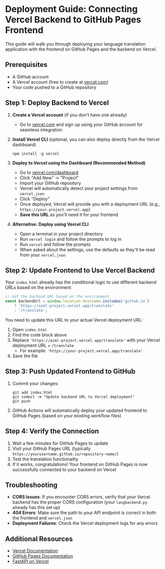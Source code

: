 # Deployment Guide: Connecting Vercel Backend to GitHub Pages Frontend

This guide will walk you through deploying your language translation application with the frontend on GitHub Pages and the backend on Vercel.

## Prerequisites

- A GitHub account
- A Vercel account (free to create at [vercel.com](https://vercel.com))
- Your code pushed to a GitHub repository

## Step 1: Deploy Backend to Vercel

1. **Create a Vercel account** (if you don't have one already)
   - Go to [vercel.com](https://vercel.com) and sign up using your GitHub account for seamless integration

2. **Install Vercel CLI** (optional, you can also deploy directly from the Vercel dashboard)
   ```
   npm install -g vercel
   ```

3. **Deploy to Vercel using the Dashboard (Recommended Method)**
   - Go to [vercel.com/dashboard](https://vercel.com/dashboard)
   - Click "Add New" → "Project"
   - Import your GitHub repository
   - Vercel will automatically detect your project settings from `vercel.json`
   - Click "Deploy"
   - Once deployed, Vercel will provide you with a deployment URL (e.g., `https://your-project.vercel.app`)
   - **Save this URL** as you'll need it for your frontend

4. **Alternative: Deploy using Vercel CLI**
   - Open a terminal in your project directory
   - Run `vercel login` and follow the prompts to log in
   - Run `vercel` and follow the prompts
   - When asked about the settings, use the defaults as they'll be read from your `vercel.json`

## Step 2: Update Frontend to Use Vercel Backend

Your `index.html` already has the conditional logic to use different backend URLs based on the environment:

```javascript
// Get the backend URL based on the environment
const backendUrl = window.location.hostname.includes('github.io')
    ? 'https://aiml-project.vercel.app/translate'
    : '/translate';
```

You need to update this URL to your actual Vercel deployment URL:

1. Open `index.html`
2. Find the code block above
3. Replace `'https://aiml-project.vercel.app/translate'` with your Vercel deployment URL + `/translate`
   - For example: `'https://your-project.vercel.app/translate'`
4. Save the file

## Step 3: Push Updated Frontend to GitHub

1. Commit your changes:
   ```
   git add index.html
   git commit -m "Update backend URL to Vercel deployment"
   git push
   ```

2. GitHub Actions will automatically deploy your updated frontend to GitHub Pages (based on your existing workflow files)

## Step 4: Verify the Connection

1. Wait a few minutes for GitHub Pages to update
2. Visit your GitHub Pages URL (typically `https://yourusername.github.io/repository-name/`)
3. Test the translation functionality
4. If it works, congratulations! Your frontend on GitHub Pages is now successfully connected to your backend on Vercel

## Troubleshooting

- **CORS Issues**: If you encounter CORS errors, verify that your Vercel backend has the proper CORS configuration (your `langbackend.py` already has this set up)
- **404 Errors**: Make sure the path to your API endpoint is correct in both the frontend and `vercel.json`
- **Deployment Failures**: Check the Vercel deployment logs for any errors

## Additional Resources

- [Vercel Documentation](https://vercel.com/docs)
- [GitHub Pages Documentation](https://docs.github.com/en/pages)
- [FastAPI on Vercel](https://vercel.com/guides/deploying-fastapi-with-vercel)